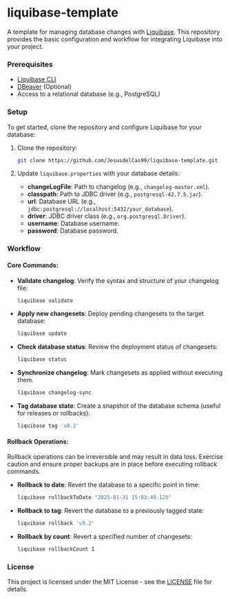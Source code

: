 # liquibase-template

A template for managing database changes with [Liquibase](https://docs.liquibase.com/home.html). This repository provides the basic configuration and workflow for integrating Liquibase into your project.

### Prerequisites

-   [Liquibase CLI](https://formulae.brew.sh/formula/liquibase)
-   [DBeaver](https://dbeaver.io/) (Optional)
-   Access to a relational database (e.g., PostgreSQL)

### Setup

To get started, clone the repository and configure Liquibase for your database:

1.  Clone the repository:

    ```bash
    git clone https://github.com/JesusdelCas99/liquibase-template.git
    ```

2.  Update `liquibase.properties` with your database details:
    -   **changeLogFile**: Path to changelog (e.g., `changelog-master.xml`).
    -   **classpath**: Path to JDBC driver (e.g., `postgresql-42.7.5.jar`).
    -   **url**: Database URL (e.g., `jdbc:postgresql://localhost:5432/your_database`).
    -   **driver**: JDBC driver class (e.g., `org.postgresql.Driver`).
    -   **username**: Database username.
    -   **password**: Database password.

### Workflow

#### Core Commands:

-   **Validate changelog**: Verify the syntax and structure of your changelog file:
    ```bash
    liquibase validate
    ```

-   **Apply new changesets**: Deploy pending changesets to the target database:
    ```bash
    liquibase update
    ```

-   **Check database status**: Review the deployment status of changesets:
    ```bash
    liquibase status
    ```

-   **Synchronize changelog**: Mark changesets as applied without executing them. 
    ```bash
    liquibase changelog-sync
    ```

-   **Tag database state**: Create a snapshot of the database schema (useful for releases or rollbacks):
    ```bash
    liquibase tag 'v0.2'
    ```

#### Rollback Operations:

Rollback operations can be irreversible and may result in data loss. Exercise caution and ensure proper backups are in place before executing rollback commands.

-   **Rollback to date**: Revert the database to a specific point in time:
    ```bash
    liquibase rollbackToDate "2025-01-31 15:03:40.125"
    ```

-   **Rollback to tag**: Revert the database to a previously tagged state:
    ```bash
    liquibase rollback 'v0.2'
    ```

-   **Rollback by count**: Revert a specified number of changesets:
    ```bash
    liquibase rollbackCount 1
    ```

### License

This project is licensed under the MIT License - see the [LICENSE](LICENSE) file for details.

